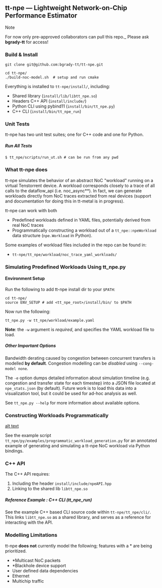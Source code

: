 ## tt-npe — Lightweight Network-on-Chip Performance Estimator

> [!NOTE] 
> For now only pre-approved collaborators can pull this repo._ Please ask **bgrady-tt** for access!

### Build & Install

```shell
git clone git@github.com:bgrady-tt/tt-npe.git

cd tt-npe/ 
./build-noc-model.sh  # setup and run cmake 
```

Everything is installed to `tt-npe/install/`, including:
- Shared library (`install/lib/libtt_npe.so`)
- Headers C++ API (`install/include/`)
- Python CLI using pybind11 (`install/bin/tt_npe.py`)
- C++ CLI (`install/bin/tt_npe_run`)

### Unit Tests
tt-npe has two unit test suites; one for C++ code and one for Python.

##### Run All Tests

```
$ tt_npe/scripts/run_ut.sh # can be run from any pwd
```

### What tt-npe does 

tt-npe simulates the behavior of an abstract NoC "workload" running on a virtual Tenstorrent device. A workload corresponds closely to a trace of all calls to the dataflow_api (i.e. noc_async**). In fact, we can generate workloads directly from NoC traces extracted from real devices (support and documentation for doing this in tt-metal is in progress). 

tt-npe can work with both
- Predefined workloads defined in YAML files, potentially derived from real NoC traces
- Programmatically constructing a workload out of a `tt_npe::npeWorkload` data structure (`npe.Workload` in Python).

Some examples of workload files included in the repo can be found in:
- `tt-npe/tt_npe/workload/noc_trace_yaml_workloads/`

### Simulating Predefined Workloads Using tt_npe.py 

#### Environment Setup
Run the following to add tt-npe install dir to your `$PATH`:

```shell
cd tt-npe/ 
source ENV_SETUP # add <tt_npe_root>/install/bin/ to $PATH 
```

Now run the following:
```shell
tt_npe.py -w tt_npe/workload/example.yaml
```

**Note**: the `-w` argument is *required*, and specifies the YAML workload file to load.

##### Other Important Options

Bandwidth derating caused by congestion between concurrent transfers is modelled **by default**. Congestion modelling can be *disabled* using `--cong-model none`.

The `-e` option dumps detailed information about simulation timeline (e.g. congestion and transfer state for each timestep) into a JSON file located at `npe_stats.json` (by default). Future work is to load this data into a visualization tool, but it could be used for ad-hoc analysis as well.  

See `tt_npe.py --help` for more information about available options.

### Constructing Workloads Programmatically

[alt text](img/npe_workload_diag.png)

See the example script `tt_npe/py/examples/programmatic_workload_generation.py`
for an annotated example of generating and simulating a tt-npe NoC workload via
Python bindings.

### C++ API 
The C++ API requires: 
1. Including the header `install/include/npeAPI.hpp`
2. Linking to the shared lib `libtt_npe.so` 

##### Reference Example : C++ CLI (tt_npe_run)
See the example C++ based CLI source code within `tt-npe/tt_npe/cli/`. This links `libtt_npe.so` as a shared library, and serves as a reference for interacting with the API.

### Modelling Limitations

tt-npe **does not** currently model the following; features with a * are being prioritized.
- *Multicast NoC packets
- *Blackhole device support
- User defined data dependencies
- Ethernet
- Multichip traffic
